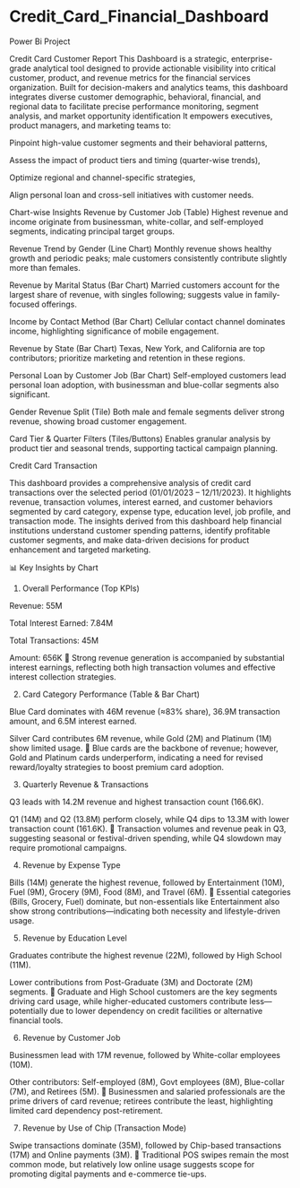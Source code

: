 # Credit_Card_Financial_Dashboard
Power Bi Project

Credit Card Customer Report
This Dashboard is a strategic, enterprise-grade analytical tool designed to provide actionable visibility into critical customer, product, and revenue metrics for the financial services organization. Built for decision-makers and analytics teams, this dashboard integrates diverse customer demographic, behavioral, financial, and regional data to facilitate precise performance monitoring, segment analysis, and market opportunity identification
It empowers executives, product managers, and marketing teams to:

Pinpoint high-value customer segments and their behavioral patterns,

Assess the impact of product tiers and timing (quarter-wise trends),

Optimize regional and channel-specific strategies,

Align personal loan and cross-sell initiatives with customer needs.

Chart-wise Insights
Revenue by Customer Job (Table)
Highest revenue and income originate from businessman, white-collar, and self-employed segments, indicating principal target groups.

Revenue Trend by Gender (Line Chart)
Monthly revenue shows healthy growth and periodic peaks; male customers consistently contribute slightly more than females.

Revenue by Marital Status (Bar Chart)
Married customers account for the largest share of revenue, with singles following; suggests value in family-focused offerings.

Income by Contact Method (Bar Chart)
Cellular contact channel dominates income, highlighting significance of mobile engagement.

Revenue by State (Bar Chart)
Texas, New York, and California are top contributors; prioritize marketing and retention in these regions.

Personal Loan by Customer Job (Bar Chart)
Self-employed customers lead personal loan adoption, with businessman and blue-collar segments also significant.

Gender Revenue Split (Tile)
Both male and female segments deliver strong revenue, showing broad customer engagement.

Card Tier & Quarter Filters (Tiles/Buttons)
Enables granular analysis by product tier and seasonal trends, supporting tactical campaign planning.



Credit Card Transaction

This dashboard provides a comprehensive analysis of credit card transactions over the selected period (01/01/2023 – 12/11/2023). It highlights revenue, transaction volumes, interest earned, and customer behaviors segmented by card category, expense type, education level, job profile, and transaction mode. The insights derived from this dashboard help financial institutions understand customer spending patterns, identify profitable customer segments, and make data-driven decisions for product enhancement and targeted marketing.

📊 Key Insights by Chart
1. Overall Performance (Top KPIs)

Revenue: 55M

Total Interest Earned: 7.84M

Total Transactions: 45M

Amount: 656K
🔹 Strong revenue generation is accompanied by substantial interest earnings, reflecting both high transaction volumes and effective interest collection strategies.

2. Card Category Performance (Table & Bar Chart)

Blue Card dominates with 46M revenue (≈83% share), 36.9M transaction amount, and 6.5M interest earned.

Silver Card contributes 6M revenue, while Gold (2M) and Platinum (1M) show limited usage.
🔹 Blue cards are the backbone of revenue; however, Gold and Platinum cards underperform, indicating a need for revised reward/loyalty strategies to boost premium card adoption.

3. Quarterly Revenue & Transactions

Q3 leads with 14.2M revenue and highest transaction count (166.6K).

Q1 (14M) and Q2 (13.8M) perform closely, while Q4 dips to 13.3M with lower transaction count (161.6K).
🔹 Transaction volumes and revenue peak in Q3, suggesting seasonal or festival-driven spending, while Q4 slowdown may require promotional campaigns.

4. Revenue by Expense Type

Bills (14M) generate the highest revenue, followed by Entertainment (10M), Fuel (9M), Grocery (9M), Food (8M), and Travel (6M).
🔹 Essential categories (Bills, Grocery, Fuel) dominate, but non-essentials like Entertainment also show strong contributions—indicating both necessity and lifestyle-driven usage.

5. Revenue by Education Level

Graduates contribute the highest revenue (22M), followed by High School (11M).

Lower contributions from Post-Graduate (3M) and Doctorate (2M) segments.
🔹 Graduate and High School customers are the key segments driving card usage, while higher-educated customers contribute less—potentially due to lower dependency on credit facilities or alternative financial tools.

6. Revenue by Customer Job

Businessmen lead with 17M revenue, followed by White-collar employees (10M).

Other contributors: Self-employed (8M), Govt employees (8M), Blue-collar (7M), and Retirees (5M).
🔹 Businessmen and salaried professionals are the prime drivers of card revenue; retirees contribute the least, highlighting limited card dependency post-retirement.

7. Revenue by Use of Chip (Transaction Mode)

Swipe transactions dominate (35M), followed by Chip-based transactions (17M) and Online payments (3M).
🔹 Traditional POS swipes remain the most common mode, but relatively low online usage suggests scope for promoting digital payments and e-commerce tie-ups.


